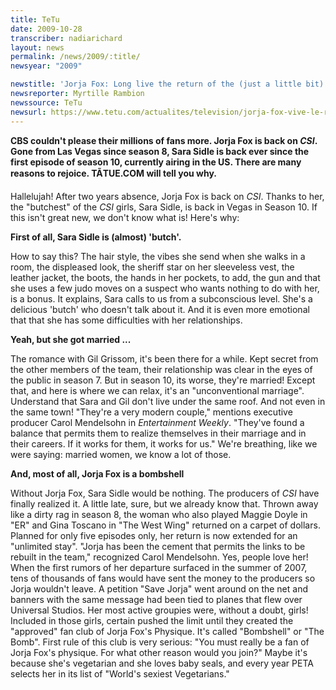 ```yaml
---
title: TeTu
date: 2009-10-28
transcriber: nadiarichard
layout: news
permalink: /news/2009/:title/
newsyear: "2009"

newstitle: 'Jorja Fox: Long live the return of the (just a little bit) "butch" CSI'
newsreporter: Myrtille Rambion
newssource: TeTu
newsurl: https://www.tetu.com/actualites/television/jorja-fox-vive-le-retour-dune-experte-un-peu-butch-15756
---
```


**CBS couldn't please their millions of fans more. Jorja Fox is back on *CSI*. Gone from Las Vegas since season 8, Sara Sidle is back ever since the first episode of season 10, currently airing in the US. There are many reasons to rejoice. TÃTUE.COM will tell you why.**

Hallelujah! After two years absence, Jorja Fox is back on *CSI*. Thanks to her, the "butchest" of the *CSI* girls, Sara Sidle, is back in Vegas in Season 10. If this isn't great new, we don't know what is! Here's why:

**First of all, Sara Sidle is (almost) 'butch'.**

How to say this? The hair style, the vibes she send when she walks in a room, the displeased look, the sheriff star on her sleeveless vest, the leather jacket, the boots, the hands in her pockets, to add, the gun and that she uses a few judo moves on a suspect who wants nothing to do with her, is a bonus. It explains, Sara calls to us from a subconscious level. She's a delicious 'butch' who doesn't talk about it. And it is even more emotional that that she has some difficulties with her relationships.

**Yeah, but she got married ...**

The romance with Gil Grissom, it's been there for a while. Kept secret from the other members of the team, their relationship was clear in the eyes of the public in season 7. But in season 10, its worse, they're married! Except that, and here is where we can relax, it's an "unconventional marriage". Understand that Sara and Gil don't live under the same roof. And not even in the same town! "They're a very modern couple," mentions executive producer Carol Mendelsohn in *Entertainment Weekly*. "They've found a balance that permits them to realize themselves in their marriage and in their careers. If it works for them, it works for us." We're breathing, like we were saying: married women, we know a lot of those.

**And, most of all, Jorja Fox is a bombshell**

Without Jorja Fox, Sara Sidle would be nothing. The producers of *CSI* have finally realized it. A little late, sure, but we already know that. Thrown away like a dirty rag in season 8, the woman who also played Maggie Doyle in "ER" and Gina Toscano in "The West Wing" returned on a carpet of dollars. Planned for only five episodes only, her return is now extended for an "unlimited stay". "Jorja has been the cement that permits the links to be rebuilt in the team," recognized Carol Mendelsohn. Yes, people love her! When the first rumors of her departure surfaced in the summer of 2007, tens of thousands of fans would have sent the money to the producers so Jorja wouldn't leave. A petition "Save Jorja" went around on the net and banners with the same message had been tied to planes that flew over Universal Studios. Her most active groupies were, without a doubt, girls! Included in those girls, certain pushed the limit until they created the "approved" fan club of Jorja Fox's Physique. It's called "Bombshell" or "The Bomb". First rule of this club is very serious: "You must really be a fan of Jorja Fox's physique. For what other reason would you join?" Maybe it's because she's vegetarian and she loves baby seals, and every year PETA selects her in its list of "World's sexiest Vegetarians."
